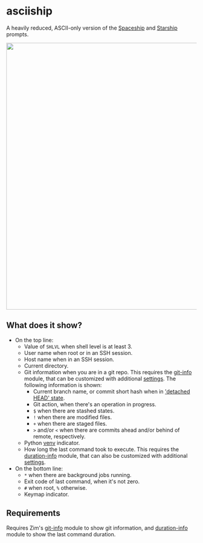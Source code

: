 asciiship
=========

A heavily reduced, ASCII-only version of the [Spaceship] and [Starship] prompts.

<img width="706" src="https://zimfw.github.io/images/prompts/asciiship@2.png">

What does it show?
------------------

  * On the top line:
    * Value of `SHLVL` when shell level is at least 3.
    * User name when root or in an SSH session.
    * Host name when in an SSH session.
    * Current directory.
    * Git information when you are in a git repo. This requires the [git-info]
      module, that can be customized with additional [settings][git-info settings].
      The following information is shown:
      * Current branch name, or commit short hash when in ['detached HEAD' state].
      * Git action, when there's an operation in progress.
      * `$` when there are stashed states.
      * `!` when there are modified files.
      * `+` when there are staged files.
      * `>` and/or `<` when there are commits ahead and/or behind of remote,
        respectively.
    * Python [venv] indicator.
    * How long the last command took to execute. This requires the [duration-info]
      module, that can also be customized with additional [settings][duration-info settings].
  * On the bottom line:
    * `*` when there are background jobs running.
    * Exit code of last command, when it's not zero.
    * `#` when root, `%` otherwise.
    * Keymap indicator.

Requirements
------------

Requires Zim's [git-info] module to show git information, and [duration-info]
module to show the last command duration.

[Spaceship]: https://spaceship-prompt.sh/
[Starship]: https://starship.rs/
[git-info]: https://github.com/zimfw/git-info
[git-info settings]: https://github.com/zimfw/git-info/blob/master/README.md#settings
['detached HEAD' state]: https://git-scm.com/docs/git-checkout#_detached_head
[venv]: https://docs.python.org/3/library/venv.html
[duration-info]: https://github.com/zimfw/duration-info
[duration-info settings]: https://github.com/zimfw/duration-info/blob/master/README.md#settings
